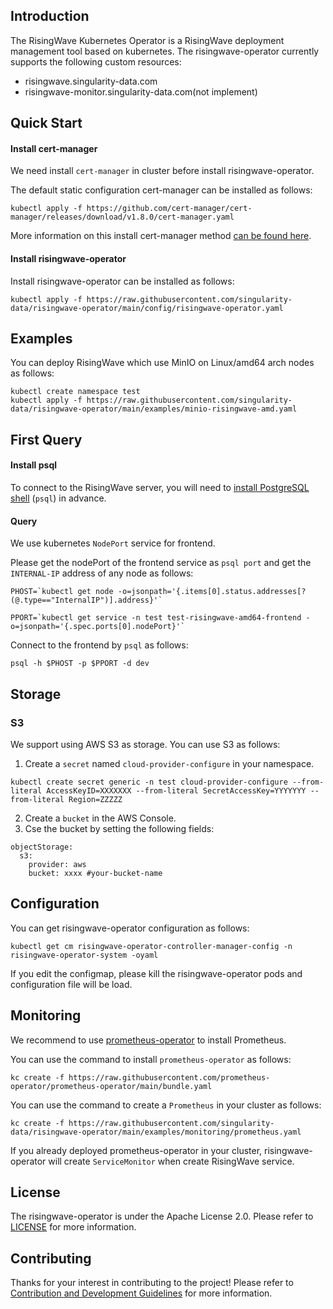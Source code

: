 ## Introduction

The RisingWave Kubernetes Operator is a RisingWave deployment management tool based on kubernetes. The risingwave-operator currently supports the following custom resources:
- risingwave.singularity-data.com
- risingwave-monitor.singularity-data.com(not implement)


## Quick Start

#### Install cert-manager

We need install `cert-manager` in cluster before install risingwave-operator.

The default static configuration cert-manager can be installed as follows:

```shell
kubectl apply -f https://github.com/cert-manager/cert-manager/releases/download/v1.8.0/cert-manager.yaml
```

More information on this install cert-manager method [can be found here](https://cert-manager.io/docs/installation/#default-static-install).


#### Install risingwave-operator

Install risingwave-operator can be installed as follows:

```shell
kubectl apply -f https://raw.githubusercontent.com/singularity-data/risingwave-operator/main/config/risingwave-operator.yaml
```

## Examples

You can deploy RisingWave which use MinIO on Linux/amd64 arch nodes as follows:

```shell
kubectl create namespace test
kubectl apply -f https://raw.githubusercontent.com/singularity-data/risingwave-operator/main/examples/minio-risingwave-amd.yaml
```

## First Query

#### Install psql

To connect to the RisingWave server, you will need to [install PostgreSQL shell](./CONTRIBUTING.md#PostgreSQL) (`psql`) in advance.


#### Query

We use kubernetes `NodePort` service for frontend.   

Please get the nodePort of the frontend service as `psql port` and get the `INTERNAL-IP` address of any node as follows:

```shell
PHOST=`kubectl get node -o=jsonpath='{.items[0].status.addresses[?(@.type=="InternalIP")].address}'`
```

```shell
PPORT=`kubectl get service -n test test-risingwave-amd64-frontend -o=jsonpath='{.spec.ports[0].nodePort}'`
```

Connect to the frontend by `psql` as follows:

```shell
psql -h $PHOST -p $PPORT -d dev
```

## Storage

### S3

We support using AWS S3 as storage. You can use S3 as follows:

1. Create a `secret` named `cloud-provider-configure` in your namespace.
```shell
kubectl create secret generic -n test cloud-provider-configure --from-literal AccessKeyID=XXXXXXX --from-literal SecretAccessKey=YYYYYYY --from-literal Region=ZZZZZ
```

2. Create a `bucket` in the AWS Console.
3. Cse the bucket by setting the following fields: 
```yamlex
objectStorage:
  s3:
    provider: aws
    bucket: xxxx #your-bucket-name
```


## Configuration

You can get risingwave-operator configuration as follows:

```shell
kubectl get cm risingwave-operator-controller-manager-config -n risingwave-operator-system -oyaml
```

If you edit the configmap, please kill the risingwave-operator pods and configuration file will be load.

## Monitoring

We recommend to use [prometheus-operator](https://github.com/prometheus-operator/prometheus-operator#quickstart) to install Prometheus.

You can use the command to install `prometheus-operator` as follows:

```shell
kc create -f https://raw.githubusercontent.com/prometheus-operator/prometheus-operator/main/bundle.yaml
```

You can use the command to create a `Prometheus` in your cluster as follows:

```shell
kc create -f https://raw.githubusercontent.com/singularity-data/risingwave-operator/main/examples/monitoring/prometheus.yaml
```

If you already deployed prometheus-operator in your cluster, risingwave-operator will create `ServiceMonitor` when create RisingWave service. 

## License

The risingwave-operator is under the Apache License 2.0. Please refer to [LICENSE](LICENSE) for more information.

## Contributing

Thanks for your interest in contributing to the project! Please refer to [Contribution and Development Guidelines](CONTRIBUTING.md) for more information.
